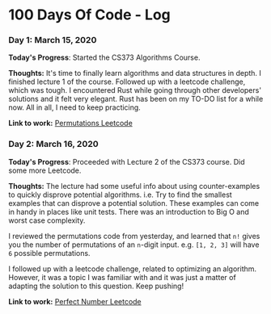 # 100 Days Of Code - Log

<!-- ### Day 0: February 30, 2016 (Example 1)
##### (delete me or comment me out)

**Today's Progress**: Fixed CSS, worked on canvas functionality for the app.

**Thoughts:** I really struggled with CSS, but, overall, I feel like I am slowly getting better at it. Canvas is still new for me, but I managed to figure out some basic functionality.

**Link to work:** [Calculator App](http://www.example.com) -->

### Day 1: March 15, 2020

**Today's Progress**: Started the CS373 Algorithms Course.

**Thoughts:** It's time to finally learn algorithms and data structures in depth.
I finished lecture 1 of the course. Followed up with a leetcode challenge, which was tough.
I encountered Rust while going through other developers' solutions and it felt very elegant.
Rust has been on my TO-DO list for a while now. All in all, I need to keep practicing.

**Link to work:** [Permutations Leetcode](https://leetcode.com/problems/permutations/)

### Day 2: March 16, 2020

**Today's Progress**: Proceeded with Lecture 2 of the CS373 course. Did some more Leetcode.

**Thoughts:**
The lecture had some useful info about using counter-examples to quickly disprove potential algorithms.
i.e. Try to find the smallest examples that can disprove a potential solution.
These examples can come in handy in places like unit tests.
There was an introduction to Big O and worst case complexity.

I reviewed the permutations code from yesterday, and learned that `n!` gives you the number of permutations of an `n`-digit input.
e.g. `[1, 2, 3]` will have `6` possible permutations.

I followed up with a leetcode challenge, related to optimizing an algorithm.
However, it was a topic I was familiar with and it was just a matter of adapting the solution to this question.
Keep pushing!

**Link to work:** [Perfect Number Leetcode](https://leetcode.com/problems/perfect-number/)


<!-- ### Day 1: June 27, Monday

**Today's Progress**: I've gone through many exercises on FreeCodeCamp.

**Thoughts** I've recently started coding, and it's a great feeling when I finally solve an algorithm challenge after a lot of attempts and hours spent.

**Link(s) to work**
1. [Find the Longest Word in a String](https://www.freecodecamp.com/challenges/find-the-longest-word-in-a-string)
2. [Title Case a Sentence](https://www.freecodecamp.com/challenges/title-case-a-sentence) -->
